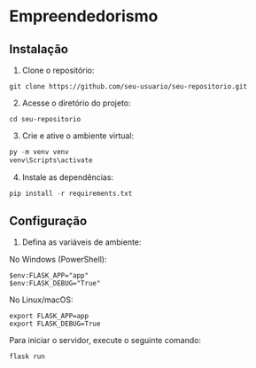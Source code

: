 # Empreendedorismo

## Instalação

1. Clone o repositório:

```console
git clone https://github.com/seu-usuario/seu-repositorio.git
```

2. Acesse o diretório do projeto:

```console
cd seu-repositorio

```

3. Crie e ative o ambiente virtual:

```python
py -m venv venv
venv\Scripts\activate

```

4. Instale as dependências:

```python
pip install -r requirements.txt
```

## Configuração

1. Defina as variáveis de ambiente:

No Windows (PowerShell):

```console
$env:FLASK_APP="app"
$env:FLASK_DEBUG="True"

```

No Linux/macOS:

```console
export FLASK_APP=app
export FLASK_DEBUG=True

```

Para iniciar o servidor, execute o seguinte comando:

```python
flask run
```